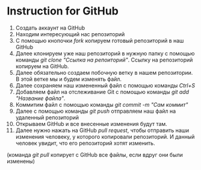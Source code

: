 # Instruction for GitHub

1. Создать аккаунт на GitHub
2. Находим интересующий нас репозиторий
3. С помощью кнопочки *fork* копируем готовый репозиторий в наш GitHub
4. Далее клонируем уже наш репозиторий в нужную папку с помощью команды *git clone "Ссылка на репоиторий"*. Ссылку на репозиторий копируем на GitHub.
5. Далее обязательно создаем побочную ветку в нашем репозитории. В этой ветке мы и будем изменять файл.
6. Далее сохраняем наш измененный файл с помощью команды *Ctrl+S*
7. Добавляем файл на отслеживание Git с помощью команды *git add "Название файла"*.
8. Коммитим файл с помощью команды *git commit -m "Сам коммит"*
9. Далее с помощью команды *git push* отправляем наш файл на удаленный репозиторий
10. Открываем GitHub и все внесенные изменения будут там.
11. Далее нужно нажать на GitHub *pull request*, чтобы отправить наши изменения человеку, у которого копировали репозиторий. И данный человек увидит, что его репозиторий хотят изменить.

(команда *git pull* копирует с GitHub все файлы, если вдруг они были изменены)